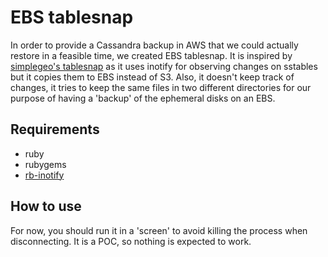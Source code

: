 EBS tablesnap
=============

In order to provide a Cassandra backup in AWS that we could actually restore in a feasible time, we created EBS tablesnap. It is inspired by [simplegeo's tablesnap](https://github.com/simplegeo/tablesnap) as it uses inotify for observing changes on sstables but it copies them to EBS instead of S3. Also, it doesn't keep track of changes, it tries to keep the same files in two different directories for our purpose of having a 'backup' of the ephemeral disks on an EBS.

Requirements
------------

* ruby
* rubygems
* [rb-inotify](https://github.com/nex3/rb-inotify)

How to use
----------

For now, you should run it in a 'screen' to avoid killing the process when disconnecting. It is a POC, so nothing is expected to work.
